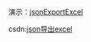 演示：[jsonExportExcel](https://jx915.github.io/wheels/jsonExportExcel/)

csdn:[json导出excel](https://blog.csdn.net/jx950915/article/details/80926376)
